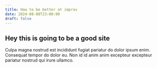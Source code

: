 ```yaml
---
title: How to be better at improv
date: 2024-08-08T23:00:00
draft: false
---
```

## Hey this is going to be a good site

Culpa magna nostrud est incididunt fugiat pariatur do dolor ipsum enim. Consequat tempor do dolor eu. Non id id anim anim excepteur excepteur pariatur nostrud qui irure ullamco.
